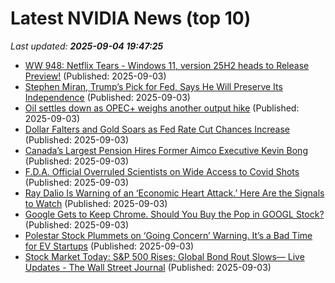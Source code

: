 # Latest NVIDIA News (top 10)
_Last updated: **2025-09-04 19:47:25**_

- [WW 948: Netflix Tears - Windows 11, version 25H2 heads to Release Preview!](https://twit.tv/shows/windows-weekly/episodes/948) (Published: 2025-09-03)
- [Stephen Miran, Trump’s Pick for Fed, Says He Will Preserve Its Independence](https://biztoc.com/x/5e1e8172c1abe9ce) (Published: 2025-09-03)
- [Oil settles down as OPEC+ weighs another output hike](https://biztoc.com/x/da284dca4afbf060) (Published: 2025-09-03)
- [Dollar Falters and Gold Soars as Fed Rate Cut Chances Increase](https://biztoc.com/x/38d75956dc122620) (Published: 2025-09-03)
- [Canada’s Largest Pension Hires Former Aimco Executive Kevin Bong](https://biztoc.com/x/36cc8810c23b788a) (Published: 2025-09-03)
- [F.D.A. Official Overruled Scientists on Wide Access to Covid Shots](https://biztoc.com/x/45aba36926ac62b9) (Published: 2025-09-03)
- [Ray Dalio Is Warning of an ‘Economic Heart Attack.’ Here Are the Signals to Watch](https://biztoc.com/x/90558f92c362982a) (Published: 2025-09-03)
- [Google Gets to Keep Chrome. Should You Buy the Pop in GOOGL Stock?](https://biztoc.com/x/1d54aa8baed87691) (Published: 2025-09-03)
- [Polestar Stock Plummets on ‘Going Concern’ Warning. It’s a Bad Time for EV Startups](https://biztoc.com/x/9a2be2b8f70a43a4) (Published: 2025-09-03)
- [Stock Market Today: S&P 500 Rises; Global Bond Rout Slows— Live Updates - The Wall Street Journal](https://slashdot.org/firehose.pl?op=view&amp;id=178996246) (Published: 2025-09-03)
